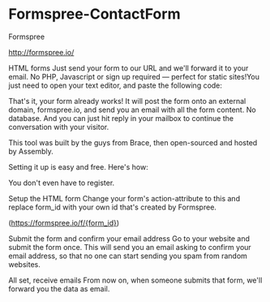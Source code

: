# Formspree-ContactForm

Formspree

http://formspree.io/

HTML forms Just send your form to our URL and we'll forward it to your email. No PHP, Javascript or sign up required — perfect for static sites!You just need to open your text editor, and paste the following code:

That's it, your form already works! It will post the form onto an external domain, formspree.io, and send you an email with all the form content. No database. And you can just hit reply in your mailbox to continue the conversation with your visitor.

This tool was built by the guys from Brace, then open-sourced and hosted by Assembly.

Setting it up is easy and free. Here's how:

You don't even have to register.

Setup the HTML form
Change your form's action-attribute to this and replace form_id with your own id that's created by Formspree.

(https://formspree.io/f/{form_id})

Submit the form and confirm your email address
Go to your website and submit the form once. This will send you an email asking to confirm your email address, so that no one can start sending you spam from random websites.

All set, receive emails
From now on, when someone submits that form, we'll forward you the data as email.


